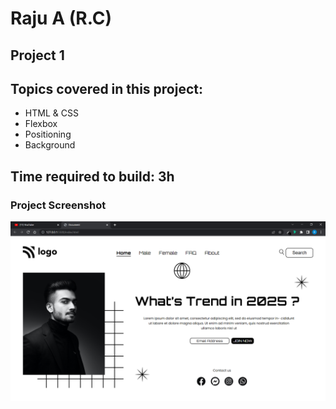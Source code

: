 # Raju A (R.C)

## Project 1

## Topics covered in this project:

- HTML & CSS
- Flexbox
- Positioning
- Background

## Time required to build: 3h

### Project Screenshot

![screenshot](/street_style.png)

